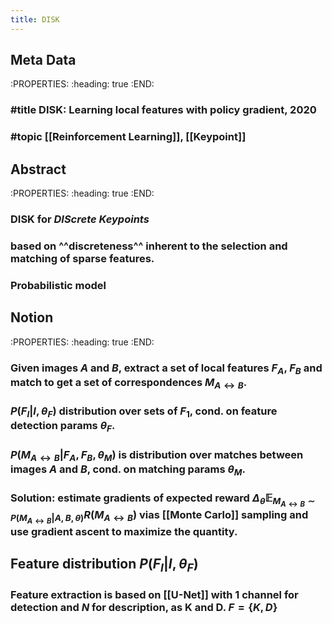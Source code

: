```yaml
---
title: DISK
---
```


## Meta Data
:PROPERTIES:
:heading: true
:END:
### #title DISK: Learning local features with policy gradient, 2020
### #topic [[Reinforcement Learning]], [[Keypoint]]
## Abstract
:PROPERTIES:
:heading: true
:END:
### DISK for _DIScrete Keypoints_
### based on ^^discreteness^^ inherent to the selection and matching of sparse features.
### Probabilistic model
## Notion
:PROPERTIES:
:heading: true
:END:
### Given images $A$ and $B$, extract a set of local features $F_A$, $F_B$ and match to get a set of correspondences $M_{A\leftrightarrow B}$.
### $P(F_I|I,\theta_F)$ distribution over sets of $F_1$, cond. on feature detection params $\theta_F$.
### $P(M_{A\leftrightarrow B}|F_A,F_B,\theta_M)$ is distribution over matches between images $A$ and $B$, cond. on matching params $\theta_M$.
### Solution: estimate gradients of expected reward $\Delta_{\theta} \mathbb{E}_{M_{A\leftrightarrow B}\sim P(M_{A\leftrightarrow B}|A,B,\theta)}R(M_{A\leftrightarrow B})$ vias [[Monte Carlo]] sampling and use gradient ascent to maximize the quantity.
## Feature distribution $P(F_I | I, \theta_F)$
### Feature extraction is based on [[U-Net]] with 1 channel for detection and $N$ for description, as $\mathbf{K}$ and $\mathbf{D}$. $F=\{K, D\}$
###
